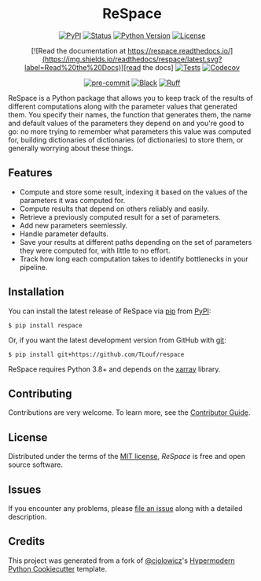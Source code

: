 <div align="center">

# ReSpace

[![PyPI](https://img.shields.io/pypi/v/respace.svg)][pypi status]
[![Status](https://img.shields.io/pypi/status/respace.svg)][pypi status]
[![Python Version](https://img.shields.io/pypi/pyversions/respace)][pypi status]
[![License](https://img.shields.io/pypi/l/respace)][license file]

[![Read the documentation at https://respace.readthedocs.io/](https://img.shields.io/readthedocs/respace/latest.svg?label=Read%20the%20Docs)][read the docs]
[![Tests](https://github.com/TLouf/respace/workflows/Tests/badge.svg)][tests]
[![Codecov](https://codecov.io/gh/TLouf/respace/branch/main/graph/badge.svg)][codecov]

[![pre-commit](https://img.shields.io/badge/pre--commit-enabled-brightgreen?logo=pre-commit&logoColor=white)][pre-commit]
[![Black](https://img.shields.io/badge/code%20style-black-000000.svg)][black]
[![Ruff](https://img.shields.io/endpoint?url=https://raw.githubusercontent.com/charliermarsh/ruff/main/assets/badge/v1.json)][ruff]

[pypi status]: https://pypi.org/project/respace/
[license file]: https://github.com/TLouf/respace/blob/main/LICENSE
[read the docs]: https://respace.readthedocs.io/
[tests]: https://github.com/TLouf/respace/actions?workflow=Tests
[codecov]: https://app.codecov.io/gh/TLouf/respace
[pre-commit]: https://github.com/pre-commit/pre-commit
[black]: https://github.com/psf/black
[ruff]: https://github.com/charliermarsh/ruff

</div>

ReSpace is a Python package that allows you to keep track of the results of different
computations along with the parameter values that generated them. You specify their
names, the function that generates them, the name and default values of the parameters
they depend on and you're good to go: no more trying to remember what parameters this
value was computed for, building dictionaries of dictionaries (of dictionaries) to
store them, or generally worrying about these things.


## Features

- Compute and store some result, indexing it based on the values of the parameters
  it was computed for.
- Compute results that depend on others reliably and easily.
- Retrieve a previously computed result for a set of parameters.
- Add new parameters seemlessly.
- Handle parameter defaults.
- Save your results at different paths depending on the set of parameters they were
  computed for, with little to no effort.
- Track how long each computation takes to identify bottlenecks in your pipeline.


## Installation

You can install the latest release of ReSpace via [pip] from [PyPI]:

```console
$ pip install respace
```

Or, if you want the latest development version from GitHub with [git]:

```console
$ pip install git+https://github.com/TLouf/respace
```

ReSpace requires Python 3.8+ and depends on the [xarray] library.

[git]: https://git-scm.com/
[pip]: https://pip.pypa.io/
[pypi]: https://pypi.org/
[xarray]: https://docs.xarray.dev/en/stable/

## Contributing

Contributions are very welcome.
To learn more, see the [Contributor Guide].

## License

Distributed under the terms of the [MIT license][license page],
_ReSpace_ is free and open source software.

## Issues

If you encounter any problems,
please [file an issue] along with a detailed description.

## Credits

This project was generated from a fork of [@cjolowicz]'s [Hypermodern Python Cookiecutter] template.

<!-- urls -->
[@cjolowicz]: https://github.com/cjolowicz
[hypermodern python cookiecutter]: https://github.com/cjolowicz/cookiecutter-hypermodern-python
[file an issue]: https://github.com/TLouf/respace/issues

<!-- github-only -->
[license page]: https://github.com/TLouf/respace/blob/main/LICENSE
[contributor guide]: https://github.com/TLouf/respace/blob/main/CONTRIBUTING.md

